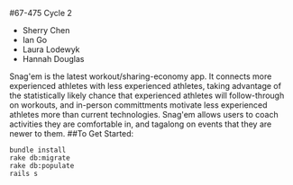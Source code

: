 #67-475 Cycle 2
- Sherry Chen
- Ian Go
- Laura Lodewyk
- Hannah Douglas

Snag'em is the latest workout/sharing-economy app. It connects more experienced athletes with less experienced athletes, taking advantage of the statistically likely chance that experienced athletes will follow-through on workouts, and in-person committments motivate less experienced athletes more than current technologies. Snag'em allows users to coach activities they are comfortable in, and tagalong on events that they are newer to them.
##To Get Started:

```
bundle install
rake db:migrate
rake db:populate
rails s
```